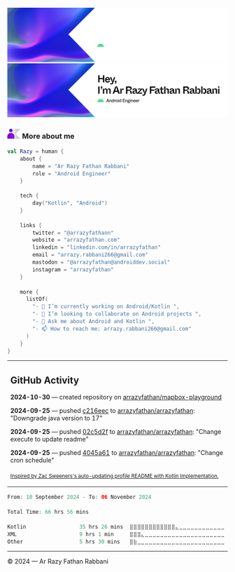 ![Ar Razy Fathan Rabbani Banner](https://github.com/arrazyfathan/arrazyfathan/blob/main/media/banner-dark.png#gh-dark-mode-only)
![Ar Razy Fathan Rabbani Banner](https://github.com/arrazyfathan/arrazyfathan/blob/main/media/banner-light.png#gh-light-mode-only)

### <img width="30" alt="about" src="https://github.com/arrazyfathan/arrazyfathan/blob/main/media/about.png"> More about me

```kotlin
val Razy = human {
    about {
        name = "Ar Razy Fathan Rabbani"
        role = "Android Engineer"
    }

    tech {
        day("Kotlin", "Android")
    }

    links {
        twitter = "@arrazyfathann"
        website = "arrazyfathan.com"
        linkedin = "linkedin.com/in/arrazyfathan"
        email = "arrazy.rabbani266@gmail.com"
        mastodon = "@arrazyfathan@androiddev.social"
        instagram = "arrazyfathan"
    }

    more {
      listOf(
        "- 🔭 I’m currently working on Android/Kotlin ",
        "- 👯 I’m looking to collaborate on Android projects ",
        "- 💬 Ask me about Android and Kotlin ",
        "- 📫 How to reach me: arrazy.rabbani266@gmail.com"
      )
    }
}
```


<table><tr><td valign="top" width="100%">    

## GitHub Activity

**2024-10-30** — created repository on [arrazyfathan/mapbox-playground](https://github.com/arrazyfathan/mapbox-playground)

**2024-09-25** — pushed [c216eec](https://github.com/arrazyfathan/arrazyfathan/commits/c216eec71936c8dea7596b046f3b5752db049b2e) to [arrazyfathan/arrazyfathan](https://github.com/arrazyfathan/arrazyfathan): "Downgrade java version to 17"

**2024-09-25** — pushed [02c5d2f](https://github.com/arrazyfathan/arrazyfathan/commits/02c5d2fa8d6c886224206d6937b3bc384dc155a2) to [arrazyfathan/arrazyfathan](https://github.com/arrazyfathan/arrazyfathan): "Change execute to update readme"

**2024-09-25** — pushed [4045a61](https://github.com/arrazyfathan/arrazyfathan/commits/4045a61f4114e06ebb0b1ec648fda80a3daece44) to [arrazyfathan/arrazyfathan](https://github.com/arrazyfathan/arrazyfathan): "Change cron schedule"
                
<sub><a href="https://github.com/ZacSweers/ZacSweers/">Inspired by Zac Sweeners's auto-updating profile README with Kotlin Implementation.</a></sub>
</table>

<!--START_SECTION:waka-->

```kotlin
From: 10 September 2024 - To: 06 November 2024

Total Time: 66 hrs 56 mins

Kotlin                 35 hrs 26 mins  ⣿⣿⣿⣿⣿⣿⣿⣿⣿⣿⣿⣿⣄⣀⣀⣀⣀⣀⣀⣀⣀⣀⣀⣀⣀   48.93 %
XML                    9 hrs 1 min     ⣿⣿⣿⣄⣀⣀⣀⣀⣀⣀⣀⣀⣀⣀⣀⣀⣀⣀⣀⣀⣀⣀⣀⣀⣀   12.47 %
Other                  5 hrs 30 mins   ⣿⣷⣀⣀⣀⣀⣀⣀⣀⣀⣀⣀⣀⣀⣀⣀⣀⣀⣀⣀⣀⣀⣀⣀⣀   07.59 %
```

<!--END_SECTION:waka-->

---
© 2024 — Ar Razy Fathan Rabbani